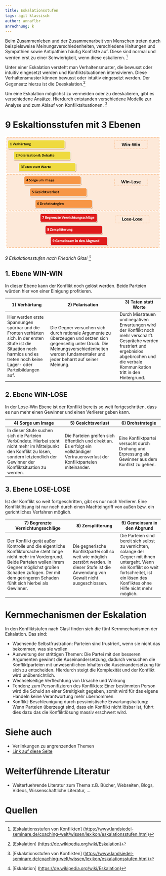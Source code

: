 ```yaml
---
title: Eskalationsstufen
tags: agil klassisch
author: annaflbr
anrechnung: k
---
```


Beim Zusammenleben und der Zusammenarbeit von Menschen treten durch beispielsweise Meinungsverschiedenheiten, verschiedene Haltungen und Sympathien sowie Antipathien häufig Konflikte auf. Diese sind normal und werden erst zu einer Schwierigkeit, wenn diese eskalieren. [^1]

Unter einer Eskalation versteht man Verhaltensmuster, die bewusst oder intuitiv eingesetzt werden und Konfliktsituationen intensivieren. Diese Verhaltensmuster können bewusst oder intuitiv eingesetzt werden. Der Gegensatz hierzu ist die Deeskalation.[^2] 

Um eine Eskalation möglichst zu vermeiden oder zu deeskalieren, gibt es verschiedene Ansätze. Hierdurch entstanden verschiedene Modelle zur Analyse und zum Ablauf von Konfliktsituationen. [^1]

# 9 Eskaltionsstufen mit 3 Ebenen

![9-eskalationsstufen](Eskalationsstufen/9-eskalationsstufen.png)

*9 Eskalationsstufen nach Friedrich Glasl* [^2] 

## 1. Ebene WIN-WIN
In dieser Ebene kann der Konflikt noch gelöst werden. Beide Parteien würden hier von einer Einigung profitieren.

| 1) Verhärtung  | 2) Polarisation | 3) Taten statt Worte |
| ------------- | ------------- | ---------------|
| Hier werden erste Spannungen spürbar und die Fronten verhärten sich. In der ersten Stufe ist die Situation noch harmlos und es treten noch keine Lager- oder Parteibildungen auf.  | Die Gegner versuchen sich durch rationale Argumente zu überzeugen und setzen sich gegenseitig unter Druck. Die Meinungsverschiedenheiten werden fundamentaler und jeder beharrt auf seiner Meinung. | Durch Misstrauen und negativen Erwartungen wird der Konflikt noch mehr verschärft. Gespräche werden frustriert und ergebnislos abgebrochen und die verbale Kommunikation tritt in den Hintergrund.  |

## 2. Ebene WIN-LOSE
In der Lose-Win Ebene ist der Konflikt bereits so weit fortgeschritten, dass es nun mehr einen Gewinner und einen Verlierer geben kann.

| 4) Sorge um Image  | 5) Gesichtsverlust | 6) Drohstrategie |
| ------------- | ------------- | ---------------|
| In dieser Stufe suchen sich die Parteien Verbündete. Hierbei steht nicht mehr im Mittelpunkt den Konflikt zu lösen, sondern letztendlich der Gewinner der Konfliktsituation zu werden. | Die Parteien greifen sich öffentlich und direkt an. Es erfolgt ein vollständiger Vertrauensverlust der Konfliktparteien miteinander. | Eine Konfliktpartei versucht durch Drohung und Erpressung als Gewinner aus dem Konflikt zu gehen. |

## 3. Ebene LOSE-LOSE
Ist der Konflikt so weit fortgeschritten, gibt es nur noch Verlierer. Eine Konfliktlösung ist nur noch durch einen Machteingriff von außen bzw. ein gerichtliches Verfahren möglich.

| 7) Begrenzte Vernichtungsschläge  | 8) Zersplitterung | 9) Gemeinsam in den Abgrund |
| ------------- | ------------- | ---------------|
| Der Konflikt gerät außer Kontrolle und die eigentliche Konfliktursache steht lange nicht mehr im Vordergrund. Beide Parteien wollen ihrem Gegner möglichst großen Schaden zufügen. Der mit dem geringeren Schaden fühlt sich hierbei als Gewinner.  | Die gegnerische Konfliktpartei soll so weit wie möglich zerstört werden. In dieser Stufe ist die Anwendung von Gewalt nicht ausgeschlossen.  | Die Parteien sind bereit sich selbst zu vernichten, solange der Gegner mit ihnen untergeht. Wenn ein Konflikt so weit fortschreitet, ist ein lösen des Konfliktes ohne Hilfe nicht mehr möglich. |

# Kernmechanismen der Eskalation
In den Konfliktstufen nach Glasl finden sich die fünf Kernmechanismen der Eskalation. Das sind:

*	Wachsende Selbstfrustration: 
Parteien sind frustriert, wenn sie nicht das bekommen, was sie wollen
*	Ausweitung der strittigen Themen:
Die Partei mit den besseren Argumenten gewinnt die Auseinandersetzung, dadurch versuchen die Konfliktparteien mit unwesentlichen Inhalten die Auseinandersetzung für sich zu entscheiden. Hierdurch steigt die Komplexität und der Konflikt wird unübersichtlich.
*	Wechselseitige Verflechtung von Ursache und Wirkung
*	Tendenz zum Personifizieren des Konfliktes:
Einer bestimmten Person wird die Schuld an einer Streitigkeit gegeben, somit wird für das eigene Handeln keine Verantwortung mehr übernommen.
*	Konflikt-Beschleunigung durch pessimistische Erwartungshaltung: 
Wenn Parteien überzeugt sind, dass ein Konflikt nicht lösbar ist, führt dies dazu das die Konfliktlösung massiv erschwert wird.


# Siehe auch

* Verlinkungen zu angrenzenden Themen
* [Link auf diese Seite](Eskalationsstufen.md)

# Weiterführende Literatur

* Weiterfuehrende Literatur zum Thema z.B. Bücher, Webseiten, Blogs, Videos, Wissenschaftliche Literatur, ...

# Quellen
[^1]: [Eskalationsstufen von Konflikten] (https://www.landsiedel-seminare.de/coaching-welt/wissen/lexikon/eskalationsstufen.html)
[^2]: [Eskalation] (https://de.wikipedia.org/wiki/Eskalation)

